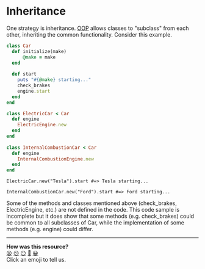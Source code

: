 # Inheritance

One strategy is inheritance. [OOP](https://github.com/makersacademy/course/blob/main/boris_bikes.md) allows classes to "subclass" from each other, inheriting the common functionality. Consider this example.

```ruby
class Car
  def initialize(make)
      @make = make
  end
  
  def start
    puts "#{@make} starting..."
    check_brakes
    engine.start
  end
end

class ElectricCar < Car
  def engine
    ElectricEngine.new
  end
end
 
class InternalCombustionCar < Car
  def engine
    InternalCombustionEngine.new
  end
end
```

` ElectricCar.new("Tesla").start #=> Tesla starting... `

` InternalCombustionCar.new("Ford").start #=> Ford starting... `

Some of the methods and classes mentioned above (check_brakes, ElectricEngine, etc.) are not defined in the code. This code sample is incomplete but it does show that some methods (e.g. check_brakes) could be common to all subclasses of Car, while the implementation of some methods (e.g. engine) could differ. 

<!-- BEGIN GENERATED SECTION DO NOT EDIT -->

---

**How was this resource?**  
[😫](https://airtable.com/shrUJ3t7KLMqVRFKR?prefill_Repository=course&prefill_File=pills/inheritance.md&prefill_Sentiment=😫) [😕](https://airtable.com/shrUJ3t7KLMqVRFKR?prefill_Repository=course&prefill_File=pills/inheritance.md&prefill_Sentiment=😕) [😐](https://airtable.com/shrUJ3t7KLMqVRFKR?prefill_Repository=course&prefill_File=pills/inheritance.md&prefill_Sentiment=😐) [🙂](https://airtable.com/shrUJ3t7KLMqVRFKR?prefill_Repository=course&prefill_File=pills/inheritance.md&prefill_Sentiment=🙂) [😀](https://airtable.com/shrUJ3t7KLMqVRFKR?prefill_Repository=course&prefill_File=pills/inheritance.md&prefill_Sentiment=😀)  
Click an emoji to tell us.

<!-- END GENERATED SECTION DO NOT EDIT -->
